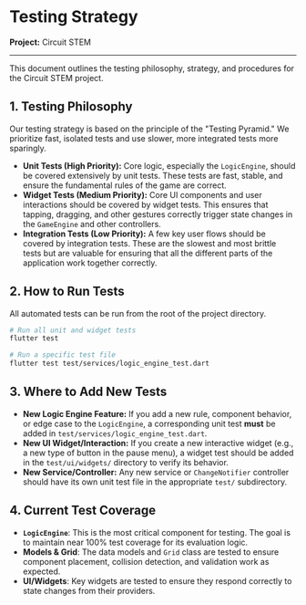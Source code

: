 
# Testing Strategy

**Project:** Circuit STEM

---

This document outlines the testing philosophy, strategy, and procedures for the Circuit STEM project.

## 1. Testing Philosophy

Our testing strategy is based on the principle of the "Testing Pyramid." We prioritize fast, isolated tests and use slower, more integrated tests more sparingly.

-   **Unit Tests (High Priority):** Core logic, especially the `LogicEngine`, should be covered extensively by unit tests. These tests are fast, stable, and ensure the fundamental rules of the game are correct.
-   **Widget Tests (Medium Priority):** Core UI components and user interactions should be covered by widget tests. This ensures that tapping, dragging, and other gestures correctly trigger state changes in the `GameEngine` and other controllers.
-   **Integration Tests (Low Priority):** A few key user flows should be covered by integration tests. These are the slowest and most brittle tests but are valuable for ensuring that all the different parts of the application work together correctly.

## 2. How to Run Tests

All automated tests can be run from the root of the project directory.

```sh
# Run all unit and widget tests
flutter test

# Run a specific test file
flutter test test/services/logic_engine_test.dart
```

## 3. Where to Add New Tests

-   **New Logic Engine Feature:** If you add a new rule, component behavior, or edge case to the `LogicEngine`, a corresponding unit test **must** be added in `test/services/logic_engine_test.dart`.
-   **New UI Widget/Interaction:** If you create a new interactive widget (e.g., a new type of button in the pause menu), a widget test should be added in the `test/ui/widgets/` directory to verify its behavior.
-   **New Service/Controller:** Any new service or `ChangeNotifier` controller should have its own unit test file in the appropriate `test/` subdirectory.

## 4. Current Test Coverage

-   **`LogicEngine`**: This is the most critical component for testing. The goal is to maintain near 100% test coverage for its evaluation logic.
-   **Models & Grid**: The data models and `Grid` class are tested to ensure component placement, collision detection, and validation work as expected.
-   **UI/Widgets**: Key widgets are tested to ensure they respond correctly to state changes from their providers.
